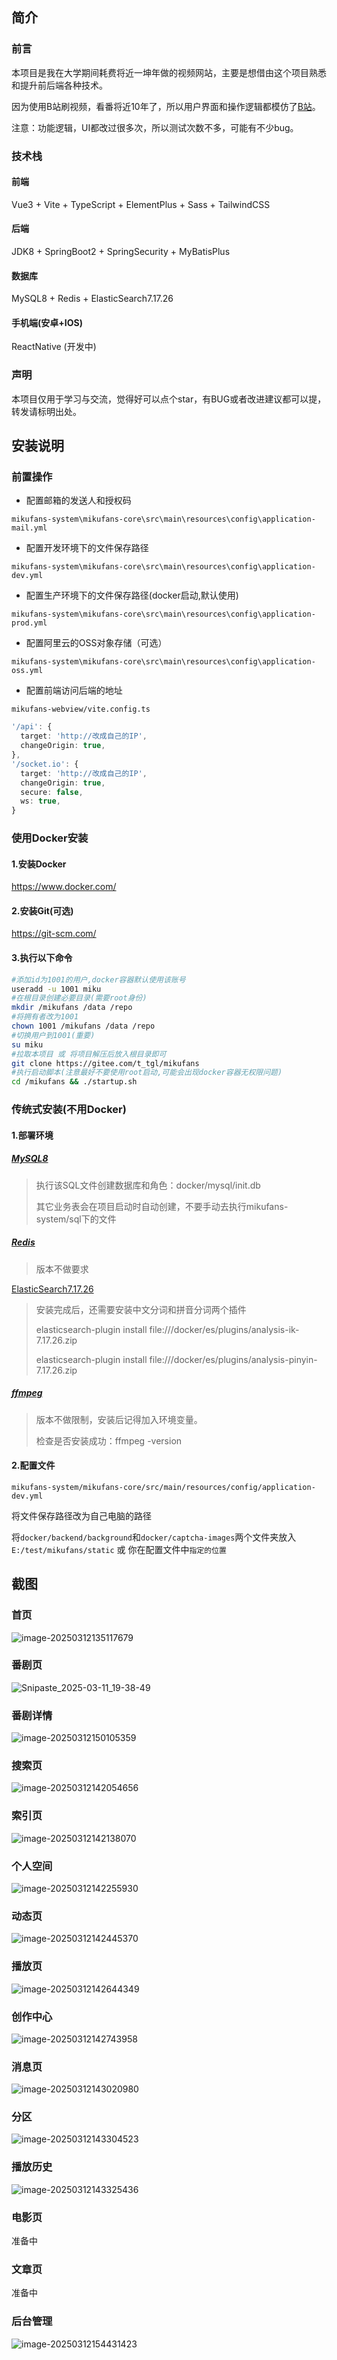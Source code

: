 ## 简介

### 前言

本项目是我在大学期间耗费将近一坤年做的视频网站，主要是想借由这个项目熟悉和提升前后端各种技术。

因为使用B站刷视频，看番将近10年了，所以用户界面和操作逻辑都模仿了[B站](https://www.bilibili.com/)。

注意：功能逻辑，UI都改过很多次，所以测试次数不多，可能有不少bug。

### 技术栈

#### 前端

Vue3 + Vite  + TypeScript + ElementPlus + Sass + TailwindCSS

#### 后端

JDK8 + SpringBoot2 + SpringSecurity + MyBatisPlus

#### 数据库

MySQL8 + Redis + ElasticSearch7.17.26

#### 手机端(安卓+IOS)

ReactNative (开发中)

### 声明

本项目仅用于学习与交流，觉得好可以点个star，有BUG或者改进建议都可以提，转发请标明出处。

## 安装说明

### 前置操作

- 配置邮箱的发送人和授权码

`mikufans-system\mikufans-core\src\main\resources\config\application-mail.yml`

- 配置开发环境下的文件保存路径

`mikufans-system\mikufans-core\src\main\resources\config\application-dev.yml`

- 配置生产环境下的文件保存路径(docker启动,默认使用)

`mikufans-system\mikufans-core\src\main\resources\config\application-prod.yml`

- 配置阿里云的OSS对象存储（可选）

`mikufans-system\mikufans-core\src\main\resources\config\application-oss.yml`

- 配置前端访问后端的地址

`mikufans-webview/vite.config.ts`

```ts
'/api': {
  target: 'http://改成自己的IP',
  changeOrigin: true,
},
'/socket.io': {
  target: 'http://改成自己的IP',
  changeOrigin: true,
  secure: false,
  ws: true,
}
```

### 使用Docker安装

#### 1.安装Docker

https://www.docker.com/

#### 2.安装Git(可选)

https://git-scm.com/

#### 3.执行以下命令

```bash
#添加id为1001的用户,docker容器默认使用该账号
useradd -u 1001 miku
#在根目录创建必要目录(需要root身份)
mkdir /mikufans /data /repo
#将拥有者改为1001
chown 1001 /mikufans /data /repo
#切换用户到1001(重要)
su miku
#拉取本项目 或 将项目解压后放入根目录即可
git clone https://gitee.com/t_tgl/mikufans
#执行启动脚本(注意最好不要使用root启动,可能会出现docker容器无权限问题)
cd /mikufans && ./startup.sh
```

### 传统式安装(不用Docker)

#### 1.部署环境

##### [MySQL8](https://dev.mysql.com/downloads/installer/)

> 执行该SQL文件创建数据库和角色：docker/mysql/init.db
>
> 其它业务表会在项目启动时自动创建，不要手动去执行mikufans-system/sql下的文件

##### [Redis](https://redis.io/downloads/)

> 版本不做要求

[ElasticSearch7.17.26](https://www.elastic.co/)

> 安装完成后，还需要安装中文分词和拼音分词两个插件
>
> elasticsearch-plugin install file:///docker/es/plugins/analysis-ik-7.17.26.zip
>
> elasticsearch-plugin install file:///docker/es/plugins/analysis-pinyin-7.17.26.zip

##### [ffmpeg](https://ffmpeg.org/download.html)

> 版本不做限制，安装后记得加入环境变量。
>
> 检查是否安装成功：ffmpeg -version

#### 2.配置文件

`mikufans-system/mikufans-core/src/main/resources/config/application-dev.yml`

将文件保存路径改为自己电脑的路径

将``docker/backend/background``和``docker/captcha-images``两个文件夹放入``E:/test/mikufans/static`` 或 你在配置文件中``指定的位置``

## 截图

### 首页

![image-20250312135117679](./images/image-20250312135117679.png)

### 番剧页

![Snipaste_2025-03-11_19-38-49](./images/Snipaste_2025-03-11_19-38-49.png)

### 番剧详情

![image-20250312150105359](./images/image-20250312150105359.png)

### 搜索页

![image-20250312142054656](./images/image-20250312142054656.png)

### 索引页

![image-20250312142138070](./images/image-20250312142138070.png)

### 个人空间

![image-20250312142255930](./images/image-20250312142255930.png)

### 动态页

![image-20250312142445370](./images/image-20250312142445370.png)

### 播放页

![image-20250312142644349](./images/image-20250312142644349.png)

### 创作中心

![image-20250312142743958](./images/image-20250312142743958.png)

### 消息页

![image-20250312143020980](./images/image-20250312143020980.png)

### 分区

![image-20250312143304523](./images/image-20250312143304523.png)

### 播放历史

![image-20250312143325436](./images/image-20250312143325436.png)

### 电影页

准备中

### 文章页

准备中

### 后台管理

![image-20250312154431423](./images/image-20250312154431423.png)

